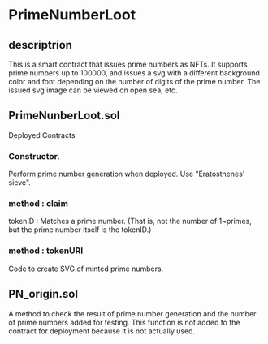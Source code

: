 # PrimeNumberLoot

## descriptrion

This is a smart contract that issues prime numbers as NFTs.
It supports prime numbers up to 100000, and issues a svg with a different background color and font depending on the number of digits of the prime number.
The issued svg image can be viewed on open sea, etc.

## PrimeNunberLoot.sol
Deployed Contracts
### Constructor.
Perform prime number generation when deployed. Use "Eratosthenes' sieve".

### method : claim
tokenID : Matches a prime number. (That is, not the number of 1~primes, but the prime number itself is the tokenID.)

### method : tokenURI
Code to create SVG of minted prime numbers.

## PN_origin.sol
A method to check the result of prime number generation and the number of prime numbers added for testing. This function is not added to the contract for deployment because it is not actually used.

